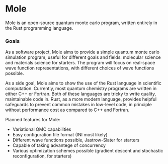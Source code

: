 # Mole

Mole is an open-source quantum monte carlo program, written entirely in the Rust
programming language.

### Goals

As a software project, Mole aims to provide a simple quantum monte carlo simulation 
program, useful for different goals and fields: molecular science and materials
science for starters. The program will focus on real-space wave function representations,
with different choices of wave functions possible.

As a side goal, Mole aims to show the use of the Rust language in scientific computation. Currently,
most quantum chemistry programs are written in either C++ or Fortran. Both of these languages are
tricky to write quality, maintainable code in. Rust, as a more modern language, provides helpful
safeguards to prevent common mistakes in low-level code, in principle without performance cost as
compared to C++ and Fortran.

Planned features for Mole:

* Variational QMC capabilities
* Easy configuration file format (INI most likely)
* Different wave functions possible, Jastrow-Slater for starters
* Capable of taking advantege of concurrency
* Various optimization schemes possible (gradient descent and stochastic reconfiguration, for starters)
